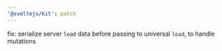 ```yaml
---
'@sveltejs/kit': patch
---
```


fix: serialize server `load` data before passing to universal `load`, to handle mutations
